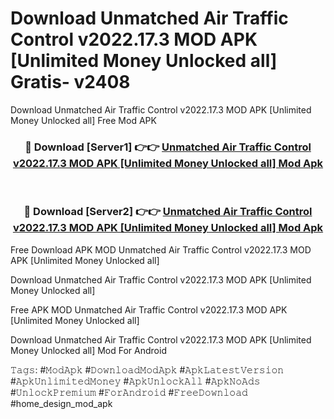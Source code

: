 # Download Unmatched Air Traffic Control v2022.17.3 MOD APK [Unlimited Money Unlocked all] Gratis- v2408
Download Unmatched Air Traffic Control v2022.17.3 MOD APK [Unlimited Money Unlocked all] Free Mod APK

<div align="center">
<h3>🔴 Download [Server1] 👉👉 <a href="https://apk-comot.site?title=Unmatched_Air_Traffic_Control_v2022.17.3_MOD_APK_[Unlimited_Money_Unlocked_all]">Unmatched Air Traffic Control v2022.17.3 MOD APK [Unlimited Money Unlocked all] Mod Apk</a></h3><br>

<h3>🔴 Download [Server2] 👉👉 <a href="https://apk-comot.site?title=Unmatched_Air_Traffic_Control_v2022.17.3_MOD_APK_[Unlimited_Money_Unlocked_all]">Unmatched Air Traffic Control v2022.17.3 MOD APK [Unlimited Money Unlocked all] Mod Apk</a></h3>
</div>


Free Download APK MOD Unmatched Air Traffic Control v2022.17.3 MOD APK [Unlimited Money Unlocked all]

Download Unmatched Air Traffic Control v2022.17.3 MOD APK [Unlimited Money Unlocked all] 

Free APK MOD Unmatched Air Traffic Control v2022.17.3 MOD APK [Unlimited Money Unlocked all] 

Download Unmatched Air Traffic Control v2022.17.3 MOD APK [Unlimited Money Unlocked all] Mod For Android

𝚃𝚊𝚐𝚜: #𝙼𝚘𝚍𝙰𝚙𝚔 #𝙳𝚘𝚠𝚗𝚕𝚘𝚊𝚍𝙼𝚘𝚍𝙰𝚙𝚔 #𝙰𝚙𝚔𝙻𝚊𝚝𝚎𝚜𝚝𝚅𝚎𝚛𝚜𝚒𝚘𝚗 #𝙰𝚙𝚔𝚄𝚗𝚕𝚒𝚖𝚒𝚝𝚎𝚍𝙼𝚘𝚗𝚎𝚢 #𝙰𝚙𝚔𝚄𝚗𝚕𝚘𝚌𝚔𝙰𝚕𝚕 #𝙰𝚙𝚔𝙽𝚘𝙰𝚍𝚜 #𝚄𝚗𝚕𝚘𝚌𝚔𝙿𝚛𝚎𝚖𝚒𝚞𝚖 #𝙵𝚘𝚛𝙰𝚗𝚍𝚛𝚘𝚒𝚍 #𝙵𝚛𝚎𝚎𝙳𝚘𝚠𝚗𝚕𝚘𝚊𝚍 #home_design_mod_apk